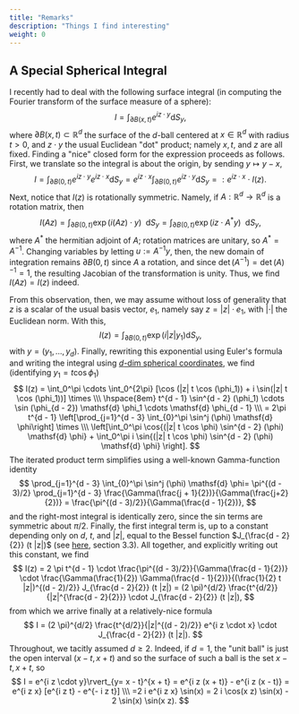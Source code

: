 ```yaml
---
title: "Remarks"
description: "Things I find interesting"
weight: 0
---
```


## A Special Spherical Integral
I recently had to deal with the following surface integral (in computing the Fourier transform of the surface measure of a sphere):
$$
I = \int_{\partial B(x, t)} e^{i z \cdot y} \mathsf{d}S_y,
$$ where $\partial B(x, t) \subset \mathbb{R}^d$ the surface of the $d$-ball centered at $x \in \mathbb{R}^d$ with radius $t > 0$, and $z \cdot y$ the usual Euclidean "dot" product; namely $x, t,$ and $z$ are all fixed. Finding a "nice" closed form for the expression proceeds as follows. First, we translate so the integral is about the origin, by sending $y \mapsto y - x$, $$
I = \int_{\partial B(0, t)} e^{i z \cdot y} e^{i z \cdot x} \mathsf{d}S_y = e^{i z \cdot x} \int_{\partial B(0, t)} e^{i z \cdot y} \mathsf{d}S_ y =: e^{i z \cdot x} \cdot I(z).
$$ Next, notice that $I(z)$ is rotationally symmetric. Namely, if $A : \mathbb{R}^d \to \mathbb{R}^d$ is a rotation matrix, then $$
I(A z) = \int_{\partial B(0, t)} \exp{(i (A z) \cdot y)} \enspace{} \mathsf{d}S_y = \int_{\partial B(0, t)} \exp{(i z \cdot A^{\ast} y )} \enspace{} \mathsf{d}S_y,
$$ where $A^{\ast}$ the hermitian adjoint of $A$; rotation matrices are unitary, so $A^{\ast} = A^{-1}$. Changing variables by letting $u := A^{-1} y$, then, the new domain of integration remains $\partial B(0, t)$ since $A$ a rotation, and since $\det (A^{-1}) =\det (A)^{-1} = 1$, the resulting Jacobian of the transformation is unity. Thus, we find $I(A z) = I(z)$ indeed.

From this observation, then, we may assume without loss of generality that $z$ is a scalar of the usual basis vector, $e_1$, namely say $z = |z| \cdot e_1$, with $|\cdot|$ the Euclidean norm. With this, $$
I(z) = \int_{\partial B(0, t)} \exp{(i |z| y_1)} \mathsf{d} S_y,
$$ with $y = (y_1, \dots, y_d)$. Finally, rewriting this exponential using Euler's formula and writing the integral using [$d$-dim spherical coordinates](https://en.wikipedia.org/wiki/N-sphere#Spherical_coordinates), we find (identifying $y_1 = t \cos \phi_1$) $$
I(z) = \int_0^\pi \cdots \int_0^{2\pi} [\cos (|z| t \cos (\phi_1)) + i \sin(|z| t \cos (\phi_1))] \times \\\ \hspace{8em} t^{d - 1} \sin^{d - 2} (\phi_1) \cdots \sin (\phi_{d - 2}) \mathsf{d} \phi_1 \cdots \mathsf{d} \phi_{d - 1} \\\ = 2\pi t^{d - 1}  \left[\prod_{j=1}^{d - 3} \int_{0}^\pi \sin^j (\phi) \mathsf{d} \phi\right] \times \\\ \left[\int_0^\pi \cos{(|z| t \cos \phi) \sin^{d - 2} (\phi) \mathsf{d} \phi} + \int_0^\pi i \sin{(|z| t \cos \phi) \sin^{d - 2} (\phi) \mathsf{d} \phi} \right].
$$ The iterated product term simplifies using a well-known Gamma-function identity $$
\prod_{j=1}^{d - 3} \int_{0}^\pi \sin^j (\phi) \mathsf{d} \phi= \pi^{(d - 3)/2} \prod_{j=1}^{d - 3} \frac{\Gamma(\frac{j + 1}{2})}{\Gamma(\frac{j+2}{2})} = \frac{\pi^{(d - 3)/2}}{\Gamma(\frac{d - 1}{2})},
$$ and the right-most integral is identically zero, since the sin terms are symmetric about $\pi/2$. Finally, the first integral term is, up to a constant depending only on $d$, $t$, and $|z|$, equal to the Bessel function $J_{\frac{d - 2}{2}} (t |z|)$ (see [here](https://dn790007.ca.archive.org/0/items/treatiseontheory00watsuoft/treatiseontheory00watsuoft.pdf), section 3.3). All together, and explicitly writing out this constant, we find $$
I(z) = 2 \pi t^{d - 1} \cdot \frac{\pi^{(d - 3)/2}}{\Gamma(\frac{d - 1}{2})} \cdot  \frac{\Gamma(\frac{1}{2}) \Gamma(\frac{d - 1}{2})}{(\frac{1}{2} t |z|)^{(d - 2)/2}} J_{\frac{d - 2}{2}} (t |z|) = (2 \pi)^{d/2} \frac{t^{d/2}}{|z|^{\frac{d - 2}{2}}} \cdot J_{\frac{d - 2}{2}} (t |z|),
$$ from which we arrive finally at a relatively-nice formula $$
I = (2 \pi)^{d/2} \frac{t^{d/2}}{|z|^{(d - 2)/2}} e^{i z \cdot x} \cdot J_{\frac{d - 2}{2}} (t |z|).
$$ Throughout, we tacitly assumed $d \geq 2$. Indeed, if $d = 1$, the "unit ball" is just the open interval $(x - t, x + t)$ and so the surface of such a ball is the set ${x -t, x+ t}$, so $$
I = e^{i z \cdot y}\rvert_{y= x - t}^{x + t} = e^{i z (x + t)} - e^{i z (x - t)} 
= e^{i z x} [e^{i z t} - e^{- i z t}] \\\ =2 i e^{i z x} \sin(x) = 2 i \cos(x z) \sin(x) - 2 \sin(x) \sin(x z).
$$